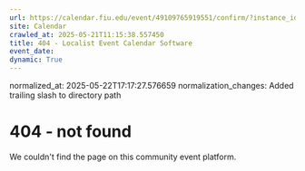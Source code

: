 ```yaml
---
url: https://calendar.fiu.edu/event/49109765919551/confirm/?instance_id=49109765953365&return=https%3A%2F%2Fcalendar.fiu.edu%2Fcalendar%3Fevent_types%255B%255D%3D37290279036119
site: Calendar
crawled_at: 2025-05-21T11:15:38.557450
title: 404 - Localist Event Calendar Software
event_date: 
dynamic: True
---
```

normalized_at: 2025-05-22T17:17:27.576659
normalization_changes: Added trailing slash to directory path

# 404 - not found
We couldn't find the page on this community event platform.
